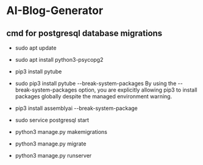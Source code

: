 # AI-Blog-Generator

## cmd for postgresql database migrations

- sudo apt update
- sudo apt install python3-psycopg2
- pip3 install pytube
- sudo pip3 install pytube --break-system-packages
  By using the --break-system-packages option, you are explicitly allowing pip3 to install packages globally despite the managed environment warning.
- pip3 install assemblyai --break-system-package

- sudo service postgresql start

- python3 manage.py makemigrations
- python3 manage.py migrate

- python3 manage.py runserver
